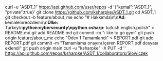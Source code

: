 curl -u "ASDT_1" https://api.github.com/user/repos -d '{"kemal":"ASDT_1", "private":true}'
git clone https://github.com/ksharpke/ASDT_1.git
cd ASDT_1
git checkout -b feature/about_me
echo "# Hakkımda\n\n**Ad:** kemalemreözdemir\n**Ülke:** Turkey\n**python:**cybersecurıty\n**python.csharp:** turkısh.english.polish" > README.md
git add README.md
git commit -m "ı lıke to go gym"
git push origin feature/about_me
echo "Ödev 1 Tamamlandı" > REPORT.pdf
git add REPORT.pdf
git commit -m "Tamamlama onayını içeren REPORT.pdf dosyası eklendi"
git push origin main
curl -u "ksharpke" -X PUT -d '' https://api.github.com/repos/ksharpke/ASDT_1/collaborators/Slowiczek
